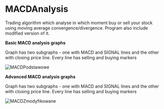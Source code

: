 # MACDAnalysis
Trading algorithm which analyse in which moment buy or sell your stock using moving average convergence/divergence. Program also include modified version of it.

**Basic MACD analysis graphs**

Graph has two subgraphs - one with MACD and SIGNAL lines and the other with closing price line. Every line has selling and buying markers

![MACDPodstawowe](https://github.com/bartekk3007/MACDAnalysis/assets/149260538/473c5458-9696-4281-8f73-e99114c6841b)

**Advanced MACD analysis graphs**

Graph has two subgraphs - one with MACD and SIGNAL lines and the other with closing price line. Every line has selling and buying markers

![MACDZmodyfikowane](https://github.com/bartekk3007/MACDAnalysis/assets/149260538/dd2cf14f-b6d5-47cf-a7f1-1bcfbe5620a2)
